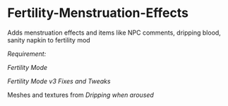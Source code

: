 # Fertility-Menstruation-Effects
Adds menstruation effects and items like NPC comments, dripping blood, sanity napkin to fertility mod

*Requirement:*

*Fertility Mode*

*Fertility Mode v3 Fixes and Tweaks*

Meshes and textures from *Dripping when aroused*
